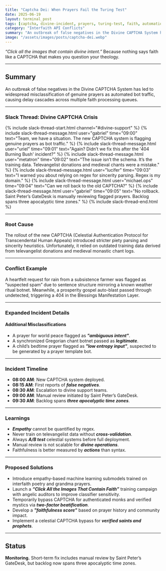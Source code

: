 ```yaml
---
title: "Captcha Dei: When Prayers Fail the Turing Test"
date: 2025-06-19
layout: terminal_post
tags: [captcha, divine-incident, prayers, turing-test, faith, automation]
category: "Interfaith API Conflicts"
summary: "An outbreak of false negatives in the Divine CAPTCHA System has led to widespread misclassification of genuine prayers as automated bot traffic."
image: "/assets/images/posts/captcha-dei.webp"
---
```

<div class="sidebar-snark">
  <p><em>“Click all the images that contain divine intent.”</em> Because nothing says faith like a CAPTCHA that makes you question your theology.</p>
</div>

---

## Summary
An outbreak of false negatives in the Divine CAPTCHA System has led to widespread misclassification of genuine prayers as automated bot traffic, causing delay cascades across multiple faith processing queues.

---

### Slack Thread: Divine CAPTCHA Crisis

{% include slack-thread-start.html channel="#divine-support" %}
{% include slack-thread-message.html user="gabriel" time="09:00" text="Team, we have a situation. The new CAPTCHA system is flagging genuine prayers as bot traffic." %}
{% include slack-thread-message.html user="uriel" time="09:01" text="Again? Didn’t we fix this after the '404 Burning Bush' incident?" %}
{% include slack-thread-message.html user="metatron" time="09:02" text="The issue isn’t the schema. It’s the training data. Televangelist donations and medieval chants were a mistake." %}
{% include slack-thread-message.html user="lucifer" time="09:03" text="I warned you about relying on regex for sincerity parsing. Regex is my domain." %}
{% include slack-thread-message.html user="michael.ops" time="09:04" text="Can we roll back to the old CAPTCHA?" %}
{% include slack-thread-message.html user="gabriel" time="09:05" text="No rollback. Saint Peter’s GateDesk is manually reviewing flagged prayers. Backlog spans three apocalyptic time zones." %}
{% include slack-thread-end.html %}

---

### Root Cause
The rollout of the new CAPTCHA (Celestial Authentication Protocol for Transcendental Human Appeals) introduced stricter piety parsing and sincerity heuristics. Unfortunately, it relied on outdated training data derived from televangelist donations and medieval monastic chant logs.

---

### Conflict Example
A heartfelt request for rain from a subsistence farmer was flagged as “suspected spam” due to sentence structure mirroring a known weather ritual botnet. Meanwhile, a prosperity gospel auto-blast passed through undetected, triggering a 404 in the Blessings Manifestation Layer.

---

### Expanded Incident Details

#### Additional Misclassifications
- A prayer for world peace flagged as <em><strong>"ambiguous intent"</strong></em>.
- A synchronized Gregorian chant botnet passed as <em><strong>legitimate</strong></em>.
- A child’s bedtime prayer flagged as <em><strong>"low entropy input"</strong></em>, suspected to be generated by a prayer template bot.

---

### Incident Timeline
- **08:00 AM**: New CAPTCHA system deployed.
- **08:15 AM**: First reports of <em><strong>false negatives</strong></em>.
- **08:30 AM**: Escalation to divine support teams.
- **09:00 AM**: Manual review initiated by Saint Peter’s GateDesk.
- **09:30 AM**: Backlog spans <em><strong>three apocalyptic time zones</strong></em>.

---

### Learnings

<div class="lessons-learned">
  <ul>
    <li><em><strong>Empathy</strong></em> cannot be quantified by regex.</li>
    <li>Never train on televangelist data without <em><strong>cross-validation</strong></em>.</li>
    <li>Always <em><strong>A/B test</strong></em> celestial systems before full deployment.</li>
    <li>Manual review is not scalable for <em><strong>divine operations</strong></em>.</li>
    <li>Faithfulness is better measured by <em><strong>actions</strong></em> than syntax.</li>
  </ul>
</div>

---

### Proposed Solutions  
- Introduce empathy-based machine learning submodels trained on interfaith poetry and grandma prayers.
- Launch a <em><strong>“Click All the Images That Contain Faith”</strong></em> training campaign with angelic auditors to improve classifier sensitivity.
- Temporarily bypass CAPTCHA for authenticated monks and verified mystics via <em><strong>two-factor beatification</strong></em>.
- Develop a <em><strong>"faithfulness score"</strong></em> based on prayer history and community impact.
- Implement a celestial CAPTCHA bypass for <em><strong>verified saints and prophets</strong></em>.

---



## Status
**Monitoring.** Short-term fix includes manual review by Saint Peter’s GateDesk, but backlog now spans three apocalyptic time zones.